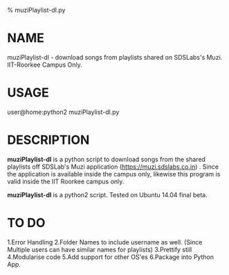% muziPlaylist-dl.py

# NAME
muziPlaylist-dl - download songs from playlists shared on SDSLabs's Muzi. IIT-Roorkee Campus Only.

# USAGE
user@home:python2 muziPlaylist-dl.py 

# DESCRIPTION
**muziPlaylist-dl** is a python script to download songs from the shared playlists off SDSLab's Muzi application (https://muzi.sdslabs.co.in) . Since the application is available inside the campus only, likewise this program is valid inside the IIT Roorkee campus only.

**muziPlaylist-dl** is a python2 script. Tested on Ubuntu 14.04 final beta. 

# TO DO
1.Error Handling
2.Folder Names to include username as well.
 (Since Multiple users can have similar names for playlists)
3.Prettify still
4.Modularise code
5.Add support for other OS'es
6.Package into Python App.
